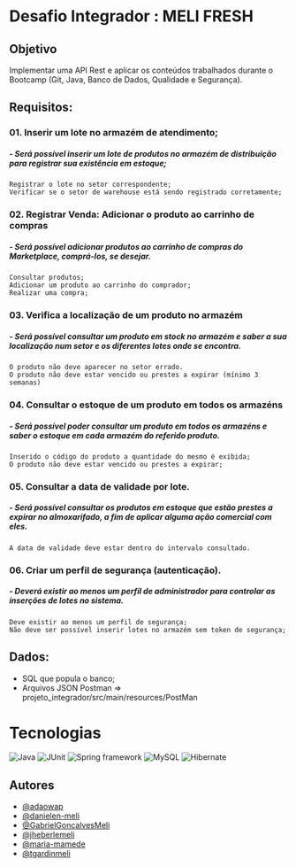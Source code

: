 # Desafio Integrador : MELI FRESH

## Objetivo
Implementar uma API Rest e aplicar os conteúdos trabalhados durante o Bootcamp (Git, Java, Banco de Dados, Qualidade e Segurança).

## Requisitos:

### 01. Inserir um lote no armazém de atendimento;
##### -  Será possível inserir um lote de produtos no armazém de distribuição para registrar sua existência em estoque;
    Registrar o lote no setor correspondente;
    Verificar se o setor de warehouse está sendo registrado corretamente;

### 02. Registrar Venda: Adicionar o produto ao carrinho de compras
##### - Será possível adicionar produtos ao carrinho de compras do Marketplace, comprá-los, se desejar.
    Consultar produtos;
    Adicionar um produto ao carrinho do comprador;
    Realizar uma compra;

### 03. Verifica a localização de um produto no armazém
##### - Será possível consultar um produto em stock no armazém e saber a sua localização num setor e os diferentes lotes onde se encontra.
    O produto não deve aparecer no setor errado.
    O produto não deve estar vencido ou prestes a expirar (mínimo 3 semanas)

### 04. Consultar o estoque de um produto em todos os armazéns
##### - Será possível poder consultar um produto em todos os armazéns e saber o estoque em cada armazém do referido produto.
    Inserido o código do produto a quantidade do mesmo é exibida;
    O produto não deve estar vencido ou prestes a expirar;

### 05. Consultar a data de validade por lote.
##### - Será possível consultar os produtos em estoque que estão prestes a expirar no almoxarifado, a fim de aplicar alguma ação comercial com eles.
    A data de validade deve estar dentro do intervalo consultado.

### 06. Criar um perfil de segurança (autenticação).
##### - Deverá existir ao menos um perfil de administrador para controlar as inserções de lotes no sistema.
    Deve existir ao menos um perfil de segurança;
    Não deve ser possível inserir lotes no armazém sem token de segurança;


## Dados:
- SQL que popula o banco;
- Arquivos JSON Postman => projeto_integrador/src/main/resources/PostMan

# Tecnologias

![Java](https://img.shields.io/badge/Java-ED8B00?style=for-the-badge&logo=java&logoColor=white)
![JUnit](https://img.shields.io/badge/Junit5-25A162?style=for-the-badge&logo=junit5&logoColor=white)
![Spring framework](https://img.shields.io/badge/Spring-6DB33F?style=for-the-badge&logo=spring&logoColor=white)
![MySQL](https://img.shields.io/badge/MySQL-005C84?style=for-the-badge&logo=mysql&logoColor=white)
![Hibernate](https://img.shields.io/badge/Hibernate-59666C?style=for-the-badge&logo=Hibernate&logoColor=white)

## Autores

- [@adaowap](https://www.github.com/adaowap)
- [@danielen-meli](https://www.github.com/danielen-meli)
- [@GabrielGoncalvesMeli]( https://github.com/GabrielGoncalvesMeli)
- [@jheberlemeli](https://github.com/jheberlemeli)
- [@maria-mamede](https://github.com/maria-mamede)
- [@tgardinmeli](https://github.com/tgardinmeli)




